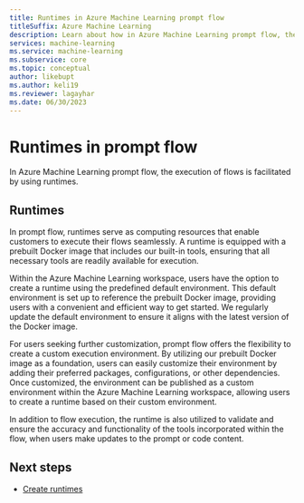 ```yaml
---
title: Runtimes in Azure Machine Learning prompt flow
titleSuffix: Azure Machine Learning
description: Learn about how in Azure Machine Learning prompt flow, the execution of flows is facilitated by using runtimes.
services: machine-learning
ms.service: machine-learning
ms.subservice: core
ms.topic: conceptual
author: likebupt
ms.author: keli19
ms.reviewer: lagayhar
ms.date: 06/30/2023
---
```


# Runtimes in prompt flow

In Azure Machine Learning prompt flow, the execution of flows is facilitated by using runtimes.

## Runtimes

In prompt flow, runtimes serve as computing resources that enable customers to execute their flows seamlessly. A runtime is equipped with a prebuilt Docker image that includes our built-in tools, ensuring that all necessary tools are readily available for execution.

Within the Azure Machine Learning workspace, users have the option to create a runtime using the predefined default environment. This default environment is set up to reference the prebuilt Docker image, providing users with a convenient and efficient way to get started. We regularly update the default environment to ensure it aligns with the latest version of the Docker image.

For users seeking further customization, prompt flow offers the flexibility to create a custom execution environment. By utilizing our prebuilt Docker image as a foundation, users can easily customize their environment by adding their preferred packages, configurations, or other dependencies. Once customized, the environment can be published as a custom environment within the Azure Machine Learning workspace, allowing users to create a runtime based on their custom environment.

In addition to flow execution, the runtime is also utilized to validate and ensure the accuracy and functionality of the tools incorporated within the flow, when users make updates to the prompt or code content.

## Next steps

- [Create runtimes](how-to-create-manage-runtime.md)
